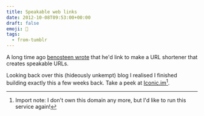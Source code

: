 ```yaml
---
title: Speakable web links
date: 2012-10-08T09:53:00+00:00
draft: false
emoji: 🔗
tags:
  - from-tumblr
---
```

A long time ago [benosteen wrote](https://benosteen.tumblr.com/post/465782940/thinking-about-making-a-url-shortener-which) that he'd link to make a URL shortener that creates speakable URLs.

Looking back over this (hideously unkempt) blog I realised I finished building exactly this a few weeks back. Take a peek at [Iconic.im](https://iconic.im)[^1].

[^1]: Import note: I don't own this domain any more, but I'd like to run this service again!
